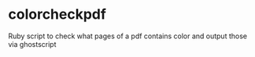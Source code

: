 # colorcheckpdf
Ruby script to check what pages of a pdf contains color and output those via ghostscript
